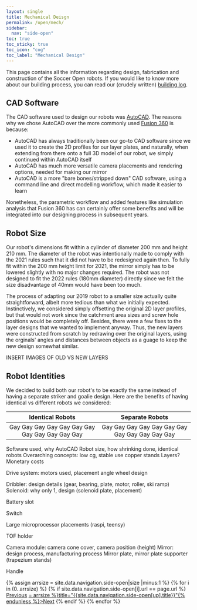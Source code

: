 ```yaml
---
layout: single
title: Mechanical Deisgn
permalink: /open/mech/
sidebar:
  nav: "side-open"
toc: true
toc_sticky: true
toc_icon: "cog"
toc_label: "Mechanical Design"
---
```

This page contains all the information regarding design, fabrication and construction of the Soccer Open robots. If you would like to know more about our building process, you can read our (crudely written) [building log](#sike).

## CAD Software

The CAD software used to design our robots was [AutoCAD](https://www.autodesk.com/education/free-software/autocad). The reasons why we chose AutoCAD over the more commonly used [Fusion 360](https://www.autodesk.com/products/fusion-360/students-teachers-educators) is because:

- AutoCAD has always traditionally been our go-to CAD software since we used it to create the 2D profiles for our layer plates, and naturally, when extending from there onto a full 3D model of our robot, we simply continued within AutoCAD itself
- AutoCAD has much more versatile camera placements and rendering options, needed for making our mirror
- AutoCAD is a more "bare bones/stripped down" CAD software, using a command line and direct modelling workflow, which made it easier to learn

Nonetheless, the parametric workflow and added features like simulation analysis that Fusion 360 has can certainly offer some benefits and will be integrated into our designing process in subsequent years.

## Robot Size

Our robot's dimensions fit within a cylinder of diameter 200 mm and height 210 mm. The diameter of the robot was intentionally made to comply with the 2021 rules such that it did not have to be redesigned again then. To fully fit within the 200 mm height limit for 2021, the mirror simply has to be lowered slightly with no major changes required. The robot was not designed to fit the 2022 rules (180mm diameter) directly since we felt the size disadvantage of 40mm would have been too much. 

The process of adapting our 2019 robot to a smaller size actually quite straightforward, albeit more tedious than what we initially expected. Instinctively, we considered simply offsetting the original 2D layer profiles, but that would not work since the catchment area sizes and screw hole positions would be completely off. Besides, there were a few fixes to the layer designs that we wanted to implement anyway. Thus, the new layers were constructed from scratch by redrawing over the original layers, using the orginals' angles and distances between objects as a guage to keep the new design somewhat similar.

INSERT IMAGES OF OLD VS NEW LAYERS

## Robot Identities

We decided to build both our robot's to be exactly the same instead of having a separate striker and goalie design. Here are the benefits of having identical vs different robots we considered:

| Identical Robots  | Separate Robots   |
|:-----------------:| :----------------:|
|Gay Gay Gay Gay Gay Gay Gay Gay Gay Gay Gay Gay | Gay Gay Gay Gay Gay Gay Gay Gay Gay Gay Gay Gay |

Software used, why AutoCAD
Robot size, how shrinking done, identical robots
Overarching concepts: low cg, stable use copper stands
Layers?
Monetary costs

Drive system: 
motors used, placement angle
wheel design

Dribbler: design details (gear, bearing, plate, motor, roller, ski ramp)
Solenoid: why only 1, design (solenoid plate, placement)

Battery slot

Switch

Large microprocessor placements (raspi, teensy)

TOF holder

Camera module: camera cone cover, camera position (height)
Mirror: design process, manufacturing process
Mirror plate, mirror plate supporter (trapezium stands)

Handle

<!-- Including pagination manually since these are pages so page layout MUST be changed under navigation.yml -->
<nav class="pagination">
{% assign arrsize = site.data.navigation.side-open|size |minus:1 %}
{% for i in (0..arrsize) %}
    {% if site.data.navigation.side-open[i].url == page.url %}
        <a href="{% if i == 0 %}#{% else %}{% assign down = i|minus:1 %}{{ site.data.navigation.side-open[down].url }}{% endif %}" class="pagination--pager {% if i == 0 %}disabled{% endif %}" {% unless i == 0 %}title="{{site.data.navigation.side-open[down].title}}"{% endunless %}>Previous</a>
        <a href="{% if i >= arrsize %}#{% else %}{% assign up = i|plus:1 %}{{ site.data.navigation.side-open[up].url }}{% endif %}" class="pagination--pager {% if i >= arrsize %}disabled{% endif %}" {% unless i >= arrsize %}title="{{site.data.navigation.side-open[up].title}}"{% endunless %}>Next</a>
    {% endif %}
{% endfor %}  
</nav>

<style>
    ul.visible-links li.masthead__menu-item a[href="/open/intro/"]:before {
        transform: scaleX(1);
    }
    ul.hidden-links li.masthead__menu-item a[href="/open/intro/"] {
        color: #fff;
        background: #0092ca;
    }
</style>